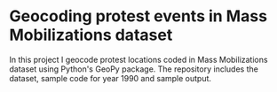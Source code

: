 # Geocoding protest events in Mass Mobilizations dataset

In this project I geocode protest locations coded in Mass Mobilizations dataset using Python's GeoPy package. The repository includes the dataset, sample code for year 1990 and sample output. 
